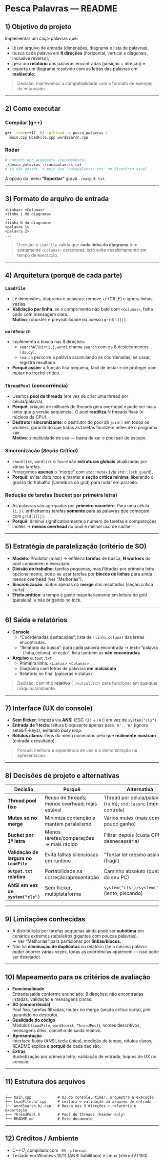 # Pesca Palavras — README

## 1) Objetivo do projeto
Implementar um caça-palavras que:
- lê um arquivo de entrada (dimensões, diagrama e lista de palavras),
- busca cada palavra em **8 direções** (horizontal, vertical e diagonais, inclusive reverso),
- gera um **relatório** das palavras encontradas (posição + direção) e
- exporta um diagrama resolvido com as letras das palavras em **maiúsculo**.

> Decisão: mantivemos a compatibilidade com o formato de exemplo do enunciado.

---

## 2) Como executar

### Compilar (g++)
```bash
g++ -std=c++17 -O3 -pthread -o pesca_palavras \
  main.cpp LoadFile.cpp wordSearch.cpp
```

### Rodar
```bash
# caminho por argumento (recomendado)
./pesca_palavras ./cacapalavras.txt
# se não passar, o main usa "cacapalavras.txt" no diretório atual
```

A opção do menu **“Exportar”** grava `./output.txt`.

---

## 3) Formato do arquivo de entrada

```
<Linhas> <Colunas>
<linha 1 do diagrama>
...
<linha N do diagrama>
<palavra 1>
<palavra 2>
...
```

> Decisão: o `LoadFile` valida que **cada linha do diagrama** tem exatamente `<Colunas>` caracteres. Isso evita desalinhamento em tempo de execução.

---

## 4) Arquitetura (porquê de cada parte)

### `LoadFile`
- Lê dimensões, diagrama e palavras; remove `\r` (CRLF) e ignora linhas vazias.
- **Validação por linha**: se o comprimento não bate com `<Colunas>`, falha cedo com mensagem clara.  
  **Motivo**: robustez e previsibilidade do acesso `grid[i][j]`.

### `wordSearch`
- Implementa a busca nas 8 direções:
  - `searchAllDir(i,j,word)` chama `search` com os 8 deslocamentos `(dx,dy)`.
  - `search` percorre a palavra acumulando as coordenadas; se casar, registra resultado.
- **Porquê assim**: a função fica pequena, fácil de testar e de proteger com *mutex* no trecho crítico.

### `ThreadPool` (concorrência)
- Usamos **pool de threads** (em vez de criar uma thread por célula/palavra).
- **Porquê**: criação de milhares de threads gera overhead e pode ser mais lento que a versão sequencial. O pool **reutiliza** N threads fixas (≈ núcleos da CPU).
- **Destrutor sincronizante**: o destrutor do pool dá `join()` em todos os workers, garantindo que todas as tarefas finalizem antes de o programa sair.  
  **Motivo**: simplicidade de uso — basta deixar o pool sair de escopo.

### Sincronização (*Seção Crítica*)
- `checklist`, `wordlist` e `found` são **estruturas globais** atualizadas por várias tarefas.
- Protegemos **apenas** o “merge” com `std::mutex` (via `std::lock_guard`).
- **Porquê**: evitar *data race* e manter a **seção crítica mínima**, liberando o grosso do trabalho (varredura do grid) para rodar em paralelo.

### Redução de tarefas (bucket por primeira letra)
- As palavras são agrupadas por **primeiro caractere**. Para uma célula `(i,j)`, enfileiramos tarefas **somente** para as palavras que começam com `grid[i][j]`.
- **Porquê**: diminui significativamente o número de tarefas e comparações inúteis → **menos overhead** no pool e melhor uso de cache.

---

## 5) Estratégia de paralelização (critério de SO)

- **Modelo**: Produtor (main) → enfileira **tarefas** de busca; **N workers** do pool consomem e executam.
- **Divisão do trabalho**: tarefas pequenas, mas filtradas por primeira letra; opcionalmente, pode-se usar tarefas por **blocos de linhas** para ainda menos overhead (ver “Melhorias”).
- **Sincronização**: *mutex* apenas no **merge** dos resultados (seção crítica curta).
- **Efeito prático**: o tempo é gasto majoritariamente em leitura do grid (paralela), e não brigando no lock.

---

## 6) Saída e relatórios

- **Console**
  - “Coordenadas destacadas”: lista de `(linha,coluna)` das letras encontradas.
  - “Relatório da busca”: para cada palavra encontrada → texto “palavra – (linha,coluna): direção”; lista também as **não encontradas**.
- **Arquivo** `output.txt`
  - Primeira linha: `<Linhas> <Colunas>`
  - Diagrama com letras de palavras **em maiúsculo**
  - Relatório no final (palavras e status)

> Decisão: caminho **relativo** (`./output.txt`) para funcionar em qualquer máquina/ambiente.

---

## 7) Interface (UX do console)

- **Sem flicker**: limpeza via **ANSI** (ESC `[2J` + `[H]`) em vez de `system("cls")`.
- **Entrada de 1 tecla**: leitura bloqueante apenas para `'0'..'6'` (ignora setas/F-keys), evitando *busy loop*.
- **Rótulos claros**: itens do menu nomeados pelo que **realmente mostram** (entrada x resultado).

> Porquê: melhora a experiência de uso e a demonstração na apresentação.

---

## 8) Decisões de projeto e alternativas

| Decisão | Porquê | Alternativa |
|---|---|---|
| **Thread pool fixo** | Reuso de threads; menos overhead; mais estável | Thread por célula/palavra (ruim); `std::async` (menos controle) |
| **Mutex só no merge** | Minimiza contenção e mantém paralelismo | Vários mutex (mais complexo, pouco ganho) |
| **Bucket por 1ª letra** | Menos tarefas/comparações → mais rápido | Filtrar depois (custa CPU desnecessária) |
| **Validação de largura no `LoadFile`** | Evita falhas silenciosas em runtime | “Tentar ler mesmo assim” (frágil) |
| **`output.txt` relativo** | Portabilidade na correção/apresentação | Caminho absoluto (quebra fora do seu PC) |
| **ANSI em vez de `system("cls")`** | Sem flicker, multiplataforma | `system("cls")/system("clear")` (lento, piscando) |

---

## 9) Limitações conhecidas

- A distribuição por tarefas pequenas ainda pode ser **subótima** em cenários extremos (tabuleiros gigantes com poucas palavras).  
  → Ver “Melhorias” para particionar por **linhas/blocos**.
- Não há **eliminação de duplicatas** no relatório (se a mesma palavra puder ocorrer várias vezes, todas as ocorrências aparecem — isso pode ser desejado).

---

## 10) Mapeamento para os critérios de avaliação

- **Funcionalidade**  
  Entrada/saída conforme enunciado; 8 direções; não encontradas listadas; validação e mensagens claras.
- **SO (concorrência)**  
  Pool fixo, tarefas filtradas, mutex no merge (seção crítica curta), *join* garantido no destrutor.
- **Qualidade do código**  
  Módulos (`LoadFile`, `wordSearch`, `ThreadPool`), nomes descritivos, mensagens úteis, caminho de saída relativo.
- **Apresentação**  
  Interface fluida (ANSI, tecla única), medição de tempo, rótulos claros; README explica **o porquê** de cada decisão.
- **Extras**  
  Bucketização por primeira letra; validação de entrada; toques de UX no console.

---

## 11) Estrutura dos arquivos

```
.
├── main.cpp            # UI do console, timer, orquestra a execução
├── LoadFile.h/.cpp     # Leitura e validação do arquivo de entrada
├── wordSearch.h/.cpp   # Busca nas 8 direções + relatório e exportação
├── ThreadPool.h        # Pool de threads (header-only)
└── README.md           # Este documento
```

---

## 12) Créditos / Ambiente

- C++17, compilado com `-O3 -pthread`.
- Testado em Windows 10/11 (ANSI habilitado) e Linux (xterm/VT100).
